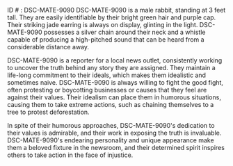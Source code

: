 ID # : DSC-MATE-9090
DSC-MATE-9090 is a male rabbit, standing at 3 feet tall. They are easily identifiable by their bright green hair and purple cap. Their striking jade earring is always on display, glinting in the light. DSC-MATE-9090 possesses a silver chain around their neck and a whistle capable of producing a high-pitched sound that can be heard from a considerable distance away.

DSC-MATE-9090 is a reporter for a local news outlet, consistently working to uncover the truth behind any story they are assigned. They maintain a life-long commitment to their ideals, which makes them idealistic and sometimes naive. DSC-MATE-9090 is always willing to fight the good fight, often protesting or boycotting businesses or causes that they feel are against their values. Their idealism can place them in humorous situations, causing them to take extreme actions, such as chaining themselves to a tree to protest deforestation.

In spite of their humorous approaches, DSC-MATE-9090's dedication to their values is admirable, and their work in exposing the truth is invaluable. DSC-MATE-9090's endearing personality and unique appearance make them a beloved fixture in the newsroom, and their determined spirit inspires others to take action in the face of injustice.